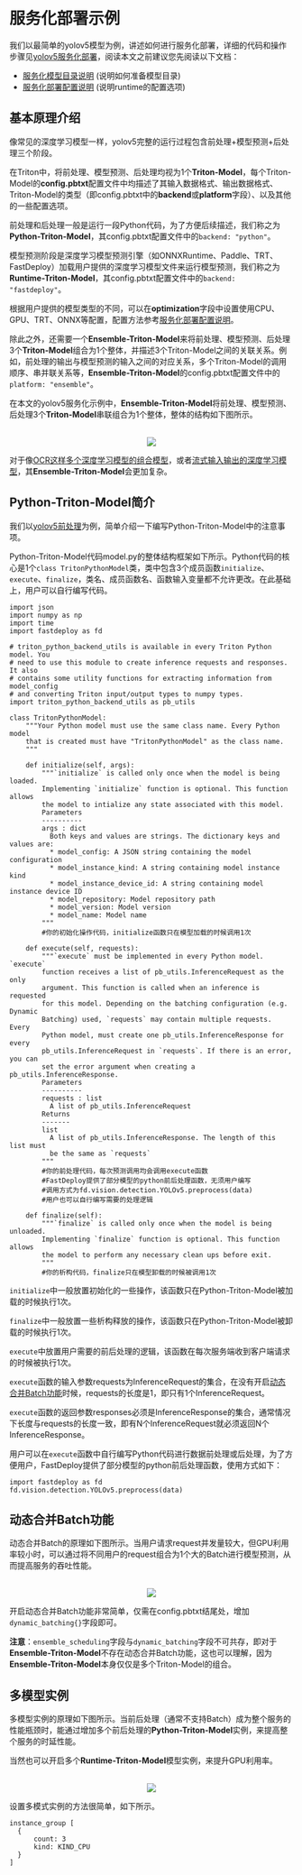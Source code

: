 # 服务化部署示例
我们以最简单的yolov5模型为例，讲述如何进行服务化部署，详细的代码和操作步骤见[yolov5服务化部署](../../../examples/vision/detection/yolov5/serving)，阅读本文之前建议您先阅读以下文档：
- [服务化模型目录说明](model_repository.md) (说明如何准备模型目录)
- [服务化部署配置说明](model_configuration.md)  (说明runtime的配置选项)

## 基本原理介绍
像常见的深度学习模型一样，yolov5完整的运行过程包含前处理+模型预测+后处理三个阶段。

在Triton中，将前处理、模型预测、后处理均视为1个**Triton-Model**，每个Triton-Model的**config.pbtxt**配置文件中均描述了其输入数据格式、输出数据格式、Triton-Model的类型（即config.pbtxt中的**backend**或**platform**字段）、以及其他的一些配置选项。

前处理和后处理一般是运行一段Python代码，为了方便后续描述，我们称之为**Python-Triton-Model**，其config.pbtxt配置文件中的`backend: "python"`。

模型预测阶段是深度学习模型预测引擎（如ONNXRuntime、Paddle、TRT、FastDeploy）加载用户提供的深度学习模型文件来运行模型预测，我们称之为**Runtime-Triton-Model**，其config.pbtxt配置文件中的`backend: "fastdeploy"`。

根据用户提供的模型类型的不同，可以在**optimization**字段中设置使用CPU、GPU、TRT、ONNX等配置，配置方法参考[服务化部署配置说明](model_configuration.md)。

除此之外，还需要一个**Ensemble-Triton-Model**来将前处理、模型预测、后处理3个**Triton-Model**组合为1个整体，并描述3个Triton-Model之间的关联关系。例如，前处理的输出与模型预测的输入之间的对应关系，多个Triton-Model的调用顺序、串并联关系等，**Ensemble-Triton-Model**的config.pbtxt配置文件中的`platform: "ensemble"`。

在本文的yolov5服务化示例中，**Ensemble-Triton-Model**将前处理、模型预测、后处理3个**Triton-Model**串联组合为1个整体，整体的结构如下图所示。
<p align="center">
    <br>
<img src='../simple_ensemble.png'>
    <br>
</p>
  
对于像[OCR这样多个深度学习模型的组合模型](../../../examples/vision/ocr/PP-OCRv3/serving)，或者[流式输入输出的深度学习模型](../../../examples/audio/pp-tts/serving)，其**Ensemble-Triton-Model**会更加复杂。
  
  
## Python-Triton-Model简介
我们以[yolov5前处理](../../../examples/vision/detection/yolov5/serving/models/preprocess/1/model.py)为例，简单介绍一下编写Python-Triton-Model中的注意事项。

Python-Triton-Model代码model.py的整体结构框架如下所示。Python代码的核心是1个`class TritonPythonModel`类，类中包含3个成员函数`initialize`、`execute`、`finalize`，类名、成员函数名、函数输入变量都不允许更改。在此基础上，用户可以自行编写代码。

```
import json
import numpy as np
import time
import fastdeploy as fd

# triton_python_backend_utils is available in every Triton Python model. You
# need to use this module to create inference requests and responses. It also
# contains some utility functions for extracting information from model_config
# and converting Triton input/output types to numpy types.
import triton_python_backend_utils as pb_utils

class TritonPythonModel:
    """Your Python model must use the same class name. Every Python model
    that is created must have "TritonPythonModel" as the class name.
    """

    def initialize(self, args):
        """`initialize` is called only once when the model is being loaded.
        Implementing `initialize` function is optional. This function allows
        the model to intialize any state associated with this model.
        Parameters
        ----------
        args : dict
          Both keys and values are strings. The dictionary keys and values are:
          * model_config: A JSON string containing the model configuration
          * model_instance_kind: A string containing model instance kind
          * model_instance_device_id: A string containing model instance device ID
          * model_repository: Model repository path
          * model_version: Model version
          * model_name: Model name
        """
        #你的初始化操作代码，initialize函数只在模型加载的时候调用1次
        
    def execute(self, requests):
        """`execute` must be implemented in every Python model. `execute`
        function receives a list of pb_utils.InferenceRequest as the only
        argument. This function is called when an inference is requested
        for this model. Depending on the batching configuration (e.g. Dynamic
        Batching) used, `requests` may contain multiple requests. Every
        Python model, must create one pb_utils.InferenceResponse for every
        pb_utils.InferenceRequest in `requests`. If there is an error, you can
        set the error argument when creating a pb_utils.InferenceResponse.
        Parameters
        ----------
        requests : list
          A list of pb_utils.InferenceRequest
        Returns
        -------
        list
          A list of pb_utils.InferenceResponse. The length of this list must
          be the same as `requests`
        """
        #你的前处理代码，每次预测调用均会调用execute函数
        #FastDeploy提供了部分模型的python前后处理函数，无须用户编写
        #调用方式为fd.vision.detection.YOLOv5.preprocess(data)
        #用户也可以自行编写需要的处理逻辑
        
    def finalize(self):
        """`finalize` is called only once when the model is being unloaded.
        Implementing `finalize` function is optional. This function allows
        the model to perform any necessary clean ups before exit.
        """
        #你的析构代码，finalize只在模型卸载的时候被调用1次
```

`initialize`中一般放置初始化的一些操作，该函数只在Python-Triton-Model被加载的时候执行1次。

`finalize`中一般放置一些析构释放的操作，该函数只在Python-Triton-Model被卸载的时候执行1次。

`execute`中放置用户需要的前后处理的逻辑，该函数在每次服务端收到客户端请求的时候被执行1次。

`execute`函数的输入参数requests为InferenceRequest的集合，在没有开启[动态合并Batch功能](#动态合并Batch功能)时候，requests的长度是1，即只有1个InferenceRequest。

`execute`函数的返回参数responses必须是InferenceResponse的集合，通常情况下长度与requests的长度一致，即有N个InferenceRequest就必须返回N个InferenceResponse。

用户可以在`execute`函数中自行编写Python代码进行数据前处理或后处理，为了方便用户，FastDeploy提供了部分模型的python前后处理函数，使用方式如下：

```
import fastdeploy as fd
fd.vision.detection.YOLOv5.preprocess(data)
```

## 动态合并Batch功能
动态合并Batch的原理如下图所示。当用户请求request并发量较大，但GPU利用率较小时，可以通过将不同用户的request组合为1个大的Batch进行模型预测，从而提高服务的吞吐性能。
<p align="center">
    <br>
<img src='../dynamic_batching.png'>
    <br>
</p>

开启动态合并Batch功能非常简单，仅需在config.pbtxt结尾处，增加`dynamic_batching{}`字段即可。

**注意**：`ensemble_scheduling`字段与`dynamic_batching`字段不可共存，即对于**Ensemble-Triton-Model**不存在动态合并Batch功能，这也可以理解，因为**Ensemble-Triton-Model**本身仅仅是多个Triton-Model的组合。

## 多模型实例
多模型实例的原理如下图所示。当前后处理（通常不支持Batch）成为整个服务的性能瓶颈时，能通过增加多个前后处理的**Python-Triton-Model**实例，来提高整个服务的时延性能。

当然也可以开启多个**Runtime-Triton-Model**模型实例，来提升GPU利用率。
<p align="center">
    <br>
<img src='../instance_group.png'>
    <br>
</p>

设置多模式实例的方法很简单，如下所示。
```
instance_group [
  {
      count: 3
      kind: KIND_CPU
  }
]
```
